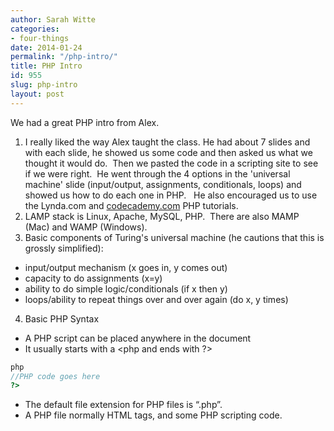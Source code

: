 ```yaml
---
author: Sarah Witte
categories:
- four-things
date: 2014-01-24
permalink: "/php-intro/"
title: PHP Intro
id: 955
slug: php-intro
layout: post
---
```

We had a great PHP intro from Alex.

1. I really liked the way Alex taught the class. He had about 7 slides and with each slide, he showed us some code and then asked us what we thought it would do.  Then we pasted the code in a scripting site to see if we were right.  He went through the 4 options in the 'universal machine' slide (input/output, assignments, conditionals, loops) and showed us how to do each one in PHP.   He also encouraged us to use the Lynda.com and <a href='http://www.codecademy.com'>codecademy.com</a> PHP tutorials.
2. LAMP stack is Linux, Apache, MySQL, PHP.  There are also MAMP (Mac) and WAMP (Windows).
3. Basic components of Turing's universal machine (he cautions
  that this is grossly simplified):
  + input/output mechanism (x goes in, y comes out)
  + capacity to do assignments (x=y)
  + ability to do simple logic/conditionals (if x then y)
  + loops/ability to repeat things over and
  over again (do x, y times)
4. Basic PHP Syntax
 + A PHP script can be placed anywhere in the document
 + It usually starts with a <php and ends with ?>
 ```php
 php
 //PHP code goes here
 ?>
 ```
 + The default file extension for PHP files is “.php”.
 + A PHP file normally HTML tags, and some PHP scripting code.
